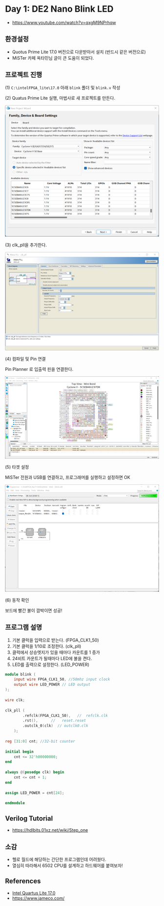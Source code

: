 # Day 1: DE2 Nano Blink LED

- https://www.youtube.com/watch?v=qxgM9NPrhqw

## 환경설정

- Quotus Prime Lite 17.0 버전으로 다운받아서 설치 (반드시 같은 버전으로)
- MiSTer 카페 옥타민님 글이 큰 도움이 되었다.

## 프로젝트 진행

(1) `C:\intelFPGA_lite\17.0` 아래 `blink` 폴더 및 `blink.v` 작성

(2) Quatus Prime Lite 실행, 마법사로 새 프로젝트를 만든다.

![project-setup](blink1.png)

(3) clk_pll을 추가한다.

![add clk pll](blink2.png)

(4) 컴파일 및 Pin 연결

Pin Planner 로 입출력 핀을 연결한다.

![add clk pll](blink4.png)


(5) 타겟 설정

MiSTer 전원과 USB를 연결하고, 프로그래머를 실행하고 설정하면 OK

![add clk pll](blink3.png)

(6) 동작 확인

보드에 빨간 불이 깜박이면 성공!


## 프로그램 설명

1. 기본 클럭을 입력으로 받는다. (FPGA_CLK1_50)
2. 기본 클럭을 1/10로 조정한다. (clk_pll)
3. 클럭에서 상승엣지가 있을 때마다 카운트를 1 증가
4. 24비트 카운트가 될때마다 LED에 불을 켠다.
5. LED를 출력으로 설정한다. (LED_POWER)

```verilog
module blink (
    input wire FPGA_CLK1_50, //50mhz input clock
    output wire LED_POWER // LED output    
);

wire clk;

clk_pll (
		.refclk(FPGA_CLK1_50),   //  refclk.clk
		.rst(),      //   reset.reset
		.outclk_0(clk)  // outclk0.clk
	);

reg [31:0] cnt; //32-bit counter

initial begin
    cnt <= 32'h00000000;
end

always @(posedge clk) begin
    cnt <= cnt + 1;
end

assign LED_POWER = cnt[24];

endmodule

```
## Verilog Tutorial

- https://hdlbits.01xz.net/wiki/Step_one


## 소감

- 헬로 월드에 해당하는 간단한 프로그램인데 어려웠다.
- 열심히 따라해서 6502 CPU를 설계하고 하드웨어를 붙여보자!

## References

- [Intel Quartus Lite 17.0](https://www.intel.com/content/www/us/en/software-kit/669557/intel-quartus-prime-lite-edition-design-software-version-17-0-for-windows.html?)
- https://www.jameco.com/